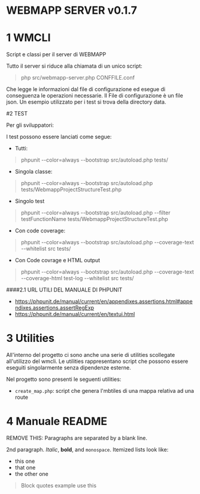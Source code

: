 # WEBMAPP SERVER v0.1.7

# 1 WMCLI

Script e classi per il server di WEBMAPP

Tutto il server si riduce alla chiamata di un unico script:

>php src/webmapp-server.php CONFFILE.conf

Che legge le informazioni dal file di configurazione ed esegue di conseguenza le operazioni necessarie. Il File di configurazione è un file json. Un esempio
utilizzato per i test si trova della directory data.

#2 TEST

Per gli sviluppatori:

I test possono essere lanciati come segue:
 - Tutti:
>phpunit --color=always --bootstrap src/autoload.php tests/
 - Singola classe:
>phpunit --color=always --bootstrap src/autoload.php tests/WebmappProjectStructureTest.php
 - Singolo test
>phpunit --color=always --bootstrap src/autoload.php --filter testFunctionName tests/WebmappProjectStructureTest.php
 - Con code coverage:
>phpunit --color=always --bootstrap src/autoload.php --coverage-text --whitelist src tests/
 - Con Code covrage e HTML output
>phpunit --color=always --bootstrap src/autoload.php --coverage-text --coverage-html test-log --whitelist src tests/

####2.1 URL UTILI DEL MANUALE DI PHPUNIT

- https://phpunit.de/manual/current/en/appendixes.assertions.html#appendixes.assertions.assertRegExp
- https://phpunit.de/manual/current/en/textui.html

# 3 Utilities

All'interno del progetto ci sono anche una serie di utilities scollegate all'utilizzo del wmcli. Le utilities rappresentano script che possono essere eseguiti singolarmente senza dipendenze esterne.

Nel progetto sono presenti le seguenti utilities:

- `create_map.php`: script che genera l'mbtiles di una mappa relativa ad una route

# 4 Manuale README
REMOVE THIS:
Paragraphs are separated by a blank line.

2nd paragraph. _Italic_, **bold**, and `monospace`. Itemized lists look like:

- this one
- that one
- the other one

> Block quotes example
> use this
